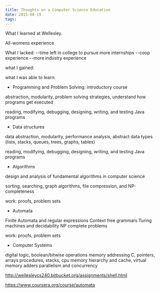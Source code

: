 ```yaml
---
title: Thoughts on a Computer Science Education
date: 2015-08-19
tags:
---
```


What I learned at Wellesley.

All-womens experience

What I lacked:
--time left in college to pursue more internships
--coop experience
--more industry experience

what I gained:




what I was able to learn:

- Programming and Problem Solving: introductory course

abstraction, modularity, problem solving strategies, understand how programs get executed

reading, modifying, debugging, designing, writing, and testing Java programs

- Data structures

data abstraction, modularity, performance analysis, abstract data types (lists, stacks, queues, trees, graphs, tables)

reading, modifying, debugging, designing, writing, and testing Java programs

- Algorithms

design and analysis of fundamental algorithms in computer science

sorting, searching, graph algorithms, file compression, and NP-completeness

work: proofs, problem sets

- Automata

Finite Automata and regular expressions
Context free grammars
Turing machines and decidability
NP complete problems

work: proofs, problem sets

- Computer Systems

digital logic, boolean/bitwise operations
memory addressing 
C, pointers, arrays
procedures, stacks, cpu
memory hierarchy and cache, virtual memory
adders
parallelism and concurrency

http://wellesleycs240.bitbucket.org/assignments/shell.html

https://www.coursera.org/course/automata

